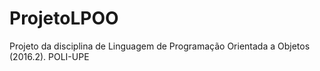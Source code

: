 # ProjetoLPOO
Projeto da disciplina de Linguagem de Programação Orientada a Objetos (2016.2). POLI-UPE
